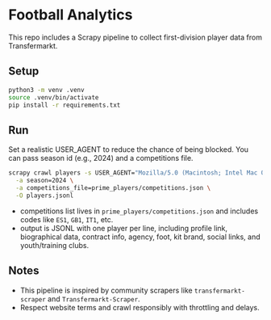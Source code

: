 # Football Analytics

This repo includes a Scrapy pipeline to collect first-division player data from Transfermarkt.

## Setup

```bash
python3 -m venv .venv
source .venv/bin/activate
pip install -r requirements.txt
```

## Run

Set a realistic USER_AGENT to reduce the chance of being blocked. You can pass season id (e.g., 2024) and a competitions file.

```bash
scrapy crawl players -s USER_AGENT="Mozilla/5.0 (Macintosh; Intel Mac OS X 10_15_7) AppleWebKit/537.36 (KHTML, like Gecko) Chrome/127.0.0.0 Safari/537.36" \
  -a season=2024 \
  -a competitions_file=prime_players/competitions.json \
  -O players.jsonl
```

- competitions list lives in `prime_players/competitions.json` and includes codes like `ES1`, `GB1`, `IT1`, etc.
- output is JSONL with one player per line, including profile link, biographical data, contract info, agency, foot, kit brand, social links, and youth/training clubs.

## Notes

- This pipeline is inspired by community scrapers like `transfermarkt-scraper` and `Transfermarkt-Scraper`.
- Respect website terms and crawl responsibly with throttling and delays.
